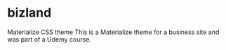 # bizland
Materialize CSS theme
This is a Materialize theme for a business site and was part of a Udemy course.
